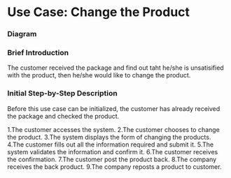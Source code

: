 # Use Case: Change the Product


### Diagram


### Brief Introduction
The customer received the package and find out taht he/she is unsatisified with the product, then he/she would like to change the product.


### Initial Step-by-Step Description
Before this use case can be initialized, the customer has already received the package and checked the product.


1.The customer accesses the system.
2.The customer chooses to change the product.
3.The system displays the form of changing the products.
4.The customer fills out all the information required and submit it.
5.The system validates the information and confirm it.
6.The customer receives the confirmation.
7.The customer post the product back.
8.The company receives the back product.
9.The company reposts a product to customer.
